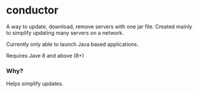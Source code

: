 # conductor

A way to update, download, remove servers with one jar file. Created mainly to simplify updating
many servers on a network.

Currently only able to launch Java based applications.

Requires Jave 8 and above (8+)

### Why?

Helps simplify updates.